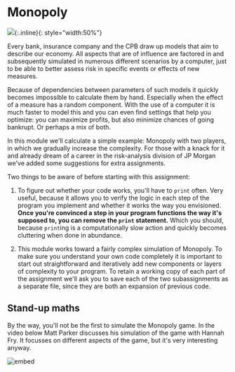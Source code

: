# Monopoly

![](MonopolyBordInternationaal.jpg){:.inline}{: style="width:50%"}

Every bank, insurance company and the CPB draw up models that aim to describe our economy. All aspects that are of influence are factored in and subsequently simulated in numerous different scenarios by a computer, just to be able to better assess risk in specific events or effects of new measures.

Because of dependencies between parameters of such models it quickly becomes impossible to calculate them by hand. Especially when the effect of a measure has a random component. With the use of a computer it is much faster to model this and you can even find settings that help you optimize: you can maximize profits, but also minimize chances of going bankrupt. Or perhaps a mix of both.

In this module we'll calculate a simple example: Monopoly with two players, in which we gradually increase the complexity. For those with a knack for it and already dream of a career in the risk-analysis division of JP Morgan we've added some suggestions for extra assignments.

Two things to be aware of before starting with this assignment:

1. To figure out whether your code works, you'll have to `print` often. Very useful, because it allows you to verify the logic in each step of the program you implement and whether it works the way you envisioned. **Once you're convinced a step in your program functions the way it's supposed to, you can remove the `print` statement.** Which you should, because `print`ing is a computationally slow action and quickly becomes cluttering when done in abundance.

2. This module works toward a fairly complex simulation of Monopoly. To make sure you understand your own code completely it is important to start out straightforward and iteratively add new components or layers of complexity to your program. To retain a working copy of each part of the assignment we'll ask you to save each of the two subassignments as a separate file, since they are both an expansion of previous code.

## Stand-up maths

By the way, you'll not be the first to simulate the Monopoly game. In the video below Matt Parker discusses his simulation of the game with Hannah Fry. It focusses on different aspects of the game, but it's very interesting anyway.

![embed](https://www.youtube.com/watch?v=ubQXz5RBBtU)
